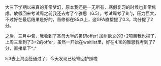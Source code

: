 大三下学期以来真的非常梦幻，原本我还是一无所有，寒假复习的时候也非常焦虑。放假回来考试周之前我还去考了个雅思（6.5）。考试周考了8门，压力巨大，不过好在最后结果是好的，首修都在85以上，这GPA直接提了0.3，均分提了2分。

之后，三月中旬，我收到了圣母大学的暑研offer!
加州欧文的3+2项目我也报了，上周三拿到了3+2的offer，虽然一开始在waitlist里，好在4.16的雅思我考到了7分，直接拿下^\_^

5.3去上海面签通过了，今天发现已经寄回护照啦